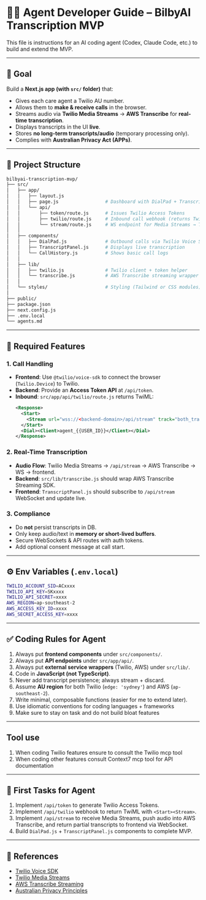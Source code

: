 # 🧑‍💻 Agent Developer Guide – BilbyAI Transcription MVP

This file is instructions for an AI coding agent (Codex, Claude Code, etc.) to build and extend the MVP.

---

## 🎯 Goal
Build a **Next.js app (with `src/` folder)** that:
- Gives each care agent a Twilio AU number.
- Allows them to **make & receive calls** in the browser.
- Streams audio via **Twilio Media Streams** → **AWS Transcribe** for **real-time transcription**.
- Displays transcripts in the UI **live**.
- Stores **no long-term transcripts/audio** (temporary processing only).
- Complies with **Australian Privacy Act (APPs)**.

---

## 📂 Project Structure

```bash
bilbyai-transcription-mvp/
├── src/
│   ├── app/
│   │   ├── layout.js
│   │   ├── page.js                 # Dashboard with DialPad + TranscriptPanel
│   │   └── api/
│   │       ├── token/route.js      # Issues Twilio Access Tokens
│   │       ├── twilio/route.js     # Inbound call webhook (returns TwiML)
│   │       └── stream/route.js     # WS endpoint for Media Streams → Transcribe
│   │
│   ├── components/
│   │   ├── DialPad.js              # Outbound calls via Twilio Voice SDK
│   │   ├── TranscriptPanel.js      # Displays live transcription
│   │   └── CallHistory.js          # Shows basic call logs
│   │
│   ├── lib/
│   │   ├── twilio.js               # Twilio client + token helper
│   │   └── transcribe.js           # AWS Transcribe streaming wrapper
│   │
│   └── styles/                     # Styling (Tailwind or CSS modules)
│
├── public/
├── package.json
├── next.config.js
├── .env.local
└── agents.md
```

---

## 🔑 Required Features

### 1. Call Handling
- **Frontend**: Use `@twilio/voice-sdk` to connect the browser (`Twilio.Device`) to Twilio.
- **Backend**: Provide an **Access Token API** at `/api/token`.
- **Inbound**: `src/app/api/twilio/route.js` returns TwiML:
  ```xml
  <Response>
    <Start>
      <Stream url="wss://<backend-domain>/api/stream" track="both_tracks"/>
    </Start>
    <Dial><Client>agent_{{USER_ID}}</Client></Dial>
  </Response>
  ```

### 2. Real-Time Transcription
- **Audio Flow**: Twilio Media Streams → `/api/stream` → AWS Transcribe → WS → frontend.
- **Backend**: `src/lib/transcribe.js` should wrap AWS Transcribe Streaming SDK.
- **Frontend**: `TranscriptPanel.js` should subscribe to `/api/stream` WebSocket and update live.

### 3. Compliance
- Do **not** persist transcripts in DB.
- Only keep audio/text in **memory or short-lived buffers**.
- Secure WebSockets & API routes with auth tokens.
- Add optional consent message at call start.

---

## ⚙️ Env Variables (`.env.local`)

```bash
TWILIO_ACCOUNT_SID=ACxxxx
TWILIO_API_KEY=SKxxxx
TWILIO_API_SECRET=xxxx
AWS_REGION=ap-southeast-2
AWS_ACCESS_KEY_ID=xxxx
AWS_SECRET_ACCESS_KEY=xxxx
```

---

## ✅ Coding Rules for Agent

1. Always put **frontend components** under `src/components/`.
2. Always put **API endpoints** under `src/app/api/`.
3. Always put **external service wrappers** (Twilio, AWS) under `src/lib/`.
4. Code in **JavaScript (not TypeScript)**.
5. Never add transcript persistence; always stream + discard.
6. Assume **AU region** for both Twilio (`edge: 'sydney'`) and AWS (`ap-southeast-2`).
7. Write minimal, composable functions (easier for me to extend later).
8. Use idiomatic conventions for coding languages + frameworks
9. Make sure to stay on task and do not build bloat features

---

## Tool use

1. When coding Twilio features ensure to consult the Twilio mcp tool
2. When coding other features consult Context7 mcp tool for API documentation

---

## 🚀 First Tasks for Agent
1. Implement `/api/token` to generate Twilio Access Tokens.
2. Implement `/api/twilio` webhook to return TwiML with `<Start><Stream>`.
3. Implement `/api/stream` to receive Media Streams, push audio into AWS Transcribe, and return partial transcripts to frontend via WebSocket.
4. Build `DialPad.js` + `TranscriptPanel.js` components to complete MVP.

---

## 📑 References
- [Twilio Voice SDK](https://www.twilio.com/docs/voice/sdks/javascript)
- [Twilio Media Streams](https://www.twilio.com/docs/voice/twilio-media-streams)
- [AWS Transcribe Streaming](https://docs.aws.amazon.com/transcribe/latest/dg/streaming.html)
- [Australian Privacy Principles](https://www.oaic.gov.au/privacy/australian-privacy-principles)
